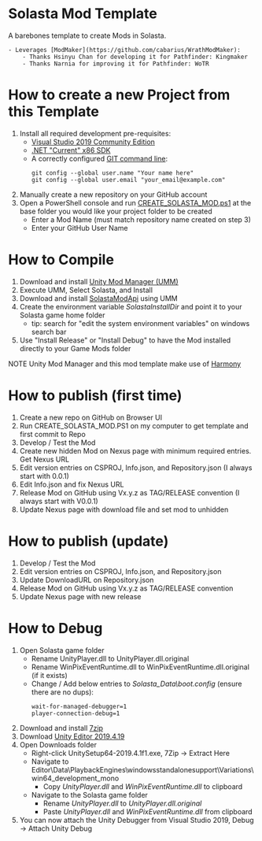 # Solasta Mod Template

A barebones template to create Mods in Solasta.

	- Leverages [ModMaker](https://github.com/cabarius/WrathModMaker):
		- Thanks Hsinyu Chan for developing it for Pathfinder: Kingmaker
		- Thanks Narnia for improving it for Pathfinder: WoTR

# How to create a new Project from this Template

1. Install all required development pre-requisites:
	- [Visual Studio 2019 Community Edition](https://visualstudio.microsoft.com/downloads/)
	- [.NET "Current" x86 SDK](https://dotnet.microsoft.com/download/visual-studio-sdks)
	- A correctly configured [GIT command line](https://git-scm.com/downloads):
		```
		git config --global user.name "Your name here"
		git config --global user.email "your_email@example.com"
		```
2. Manually create a new repository on your GitHub account
3. Open a PowerShell console and run [CREATE_SOLASTA_MOD.ps1](https://raw.githubusercontent.com/SolastaMods/SolastaModTemplate/main/CREATE_SOLASTA_MOD.ps1) at the base folder you would like your project folder to be created
	- Enter a Mod Name (must match repository name created on step 3)
	- Enter your GitHub User Name

# How to Compile

1. Download and install [Unity Mod Manager (UMM)](https://www.nexusmods.com/site/mods/21)
2. Execute UMM, Select Solasta, and Install
3. Download and install [SolastaModApi](https://www.nexusmods.com/solastacrownofthemagister/mods/48) using UMM
4. Create the environment variable *SolastaInstallDir* and point it to your Solasta game home folder
	- tip: search for "edit the system environment variables" on windows search bar
5. Use "Install Release" or "Install Debug" to have the Mod installed directly to your Game Mods folder

NOTE Unity Mod Manager and this mod template make use of [Harmony](https://go.microsoft.com/fwlink/?linkid=874338)

# How to publish (first time)

1. Create a new repo on GitHub on Browser UI
2. Run CREATE_SOLASTA_MOD.PS1 on my computer to get template and first commit to Repo
3. Develop / Test the Mod
4. Create new hidden Mod on Nexus page with minimum required entries. Get Nexus URL
5. Edit version entries on CSPROJ, Info.json, and Repository.json (I always start with 0.0.1)
6. Edit Info.json and fix Nexus URL
7. Release Mod on GitHub using Vx.y.z as TAG/RELEASE convention (I always start with V0.0.1)
8. Update Nexus page with download file and set mod to unhidden

# How to publish (update)

1. Develop / Test the Mod
2. Edit version entries on CSPROJ, Info.json, and Repository.json
3. Update DownloadURL on Repository.json
4. Release Mod on GitHub using Vx.y.z as TAG/RELEASE convention
5. Update Nexus page with new release

# How to Debug

1. Open Solasta game folder
	* Rename UnityPlayer.dll to UnityPlayer.dll.original
	* Rename WinPixEventRuntime.dll to WinPixEventRuntime.dll.original (if it exists)
	* Change / Add below entries to *Solasta_Data\boot.config* (ensure there are no dups):
		```
		wait-for-managed-debugger=1
		player-connection-debug=1
		```
2. Download and install [7zip](https://www.7-zip.org/a/7z1900-x64.exe)
3. Download [Unity Editor 2019.4.19](https://download.unity3d.com/download_unity/ca5b14067cec/Windows64EditorInstaller/UnitySetup64-2019.4.19f1.exe)
4. Open Downloads folder
	* Right-click UnitySetup64-2019.4.1f1.exe, 7Zip -> Extract Here
	* Navigate to Editor\Data\PlaybackEngines\windowsstandalonesupport\Variations\win64_development_mono
		* Copy *UnityPlayer.dll* and *WinPixEventRuntime.dll* to clipboard
	* Navigate to the Solasta game folder
		* Rename *UnityPlayer.dll* to *UnityPlayer.dll.original*
		* Paste *UnityPlayer.dll* and *WinPixEventRuntime.dll* from clipboard
5. You can now attach the Unity Debugger from Visual Studio 2019, Debug -> Attach Unity Debug
